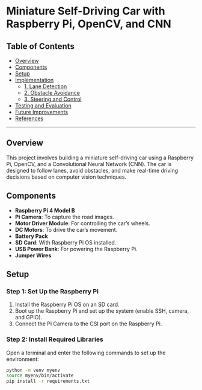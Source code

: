 # Miniature Self-Driving Car with Raspberry Pi, OpenCV, and CNN

## Table of Contents
- [Overview](#overview)
- [Components](#components)
- [Setup](#setup)
- [Implementation](#implementation)
  - [1. Lane Detection](#1-lane-detection)
  - [2. Obstacle Avoidance](#2-obstacle-avoidance)
  - [3. Steering and Control](#3-steering-and-control)
- [Testing and Evaluation](#testing-and-evaluation)
- [Future Improvements](#future-improvements)
- [References](#references)

---

## Overview
This project involves building a miniature self-driving car using a Raspberry Pi, OpenCV, and a Convolutional Neural Network (CNN). The car is designed to follow lanes, avoid obstacles, and make real-time driving decisions based on computer vision techniques.

## Components
- **Raspberry Pi 4 Model B**
- **Pi Camera**: To capture the road images.
- **Motor Driver Module**: For controlling the car’s wheels.
- **DC Motors**: To drive the car’s movement.
- **Battery Pack**
- **SD Card**: With Raspberry Pi OS installed.
- **USB Power Bank**: For powering the Raspberry Pi.
- **Jumper Wires**

## Setup

### Step 1: Set Up the Raspberry Pi
1. Install the Raspberry Pi OS on an SD card.
2. Boot up the Raspberry Pi and set up the system (enable SSH, camera, and GPIO).
3. Connect the Pi Camera to the CSI port on the Raspberry Pi.

### Step 2: Install Required Libraries
Open a terminal and enter the following commands to set up the environment:
```bash
python -m venv myenv
source myenv/bin/activate
pip install -r requirements.txt
```